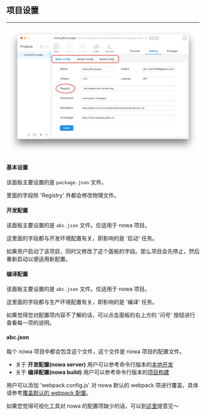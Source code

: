 ##  项目设置

---
<img src="sc_operation_9.png" width="800">


#### 基本设置

该面板主要设置的是 `package.json` 文件。

里面的字段除 'Registry' 外都会修改物理文件。

#### 开发配置

该面板主要设置的是 `abc.json` 文件。仅适用于 nowa 项目。

这里面的字段都与开发环境配置有关，即影响的是 '启动' 任务。

如果用户启动了该项目，同时又修改了这个面板的字段。那么项目会先停止，然后重新启动以便适用新配置。

#### 编译配置

该面板主要设置的是 `abc.json` 文件。仅适用于 nowa 项目。

这里面的字段都与生产环境配置有关，即影响的是 '编译' 任务。

如果觉得您对配置项内容不了解的话，可以点击面板的右上方的 '问号' 按钮进行查看每一项的说明。

#### abc.json

每个 nowa 项目中都会包含这个文件，这个文件是 nowa 项目的配置文件。

* 关于 **开发配置(nowa server)** 用户可以参考命令行版本的[本地开发](https://nowa-webpack.github.io/docs/ben_di_kai_fa.html)
* 关于 **编译配置(nowa build)** 用户可以参考命令行版本的[项目构建](https://nowa-webpack.github.io/docs/xiang_mu_gou_jian.html)


<!-- 关于 'abc.json' 具体的项目配置说明，用户可以参考命令行版本的[本地开发](https://nowa-webpack.github.io/docs/ben_di_kai_fa.html)。 -->

用户可以添加 'webpack.config.js' 对 nowa 默认的 webpack 项进行覆盖，具体请参考[覆盖默认的 webpack 配置](https://nowa-webpack.github.io/docs/fu_gai_mo_ren_de_webpack_pei_zhi.html)。


如果您觉得可视化工具对 nowa 的配置项缺少的话，可以到[这里](https://github.com/nowa-webpack/nowa-gui/issues/new)提意见～

